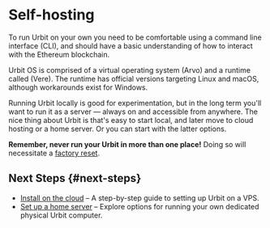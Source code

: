# Self-hosting

To run Urbit on your own you need to be comfortable using a command line interface (CLI), and should have a basic understanding of how to interact with the Ethereum blockchain.

Urbit OS is comprised of a virtual operating system (Arvo) and a runtime called (Vere). The runtime has official versions targeting Linux and macOS, although workarounds exist for Windows.

Running Urbit locally is good for experimentation, but in the long term you'll want to run it as a server — always on and accessible from anywhere. The nice thing about Urbit is that's easy to start local, and later move to cloud hosting or a home server. Or you can start with the latter options.

**Remember, never run your Urbit in more than one place!** Doing so will necessitate a [factory reset](../../../manual/id/guide-to-resets.md).

## Next Steps {#next-steps}

- [Install on the cloud](cloud-hosting.md) – A step-by-step guide to setting up Urbit on a VPS.
- [Set up a home server](home-servers.md) – Explore options for running your own dedicated physical Urbit computer.

